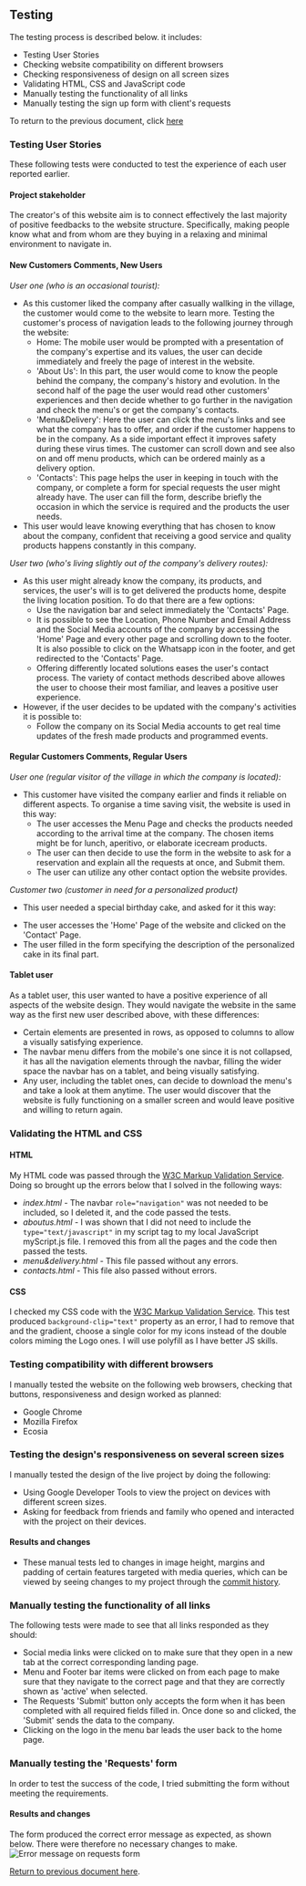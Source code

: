 ## Testing

The testing process is described below. it includes:
- Testing User Stories
- Checking website compatibility on different browsers
- Checking responsiveness of design on all screen sizes
- Validating HTML, CSS and JavaScript code
- Manually testing the functionality of all links
- Manually testing the sign up form with client's requests

To return to the previous document, click [here](https://github.com/Nicola2309/MS1/blob/master/README.md)

### Testing User Stories

These following tests were conducted to test the experience of each user reported earlier.

#### Project stakeholder
The creator's of this website aim is to connect effectively the last majority of positive feedbacks to the website structure.
Specifically, making people know what and from whom are they buying in a relaxing and minimal environment to navigate in.

#### New Customers Comments, New Users

*User one (who is an occasional tourist):*
- As this customer liked the company after casually wallking in the village, the customer would come to the website to learn more. Testing the customer's process of navigation leads to the following journey through the website:
    * Home: The mobile user would be prompted with a presentation of the company's expertise and its values, the user can decide immediately and freely the page of interest in the website.
    * 'About Us': In this part, the user would come to know the people behind the company, the company's history and evolution. In the second half of the page the user would read other customers' experiences and then decide whether to go further in the navigation and check the menu's or get the company's contacts.
    * 'Menu&Delivery': Here the user can click the menu's links and see what the company has to offer, and order if the customer happens to be in the company. As a side important effect it improves safety during these virus times. The customer can scroll down and see also on and off menu products, which can be ordered mainly as a delivery option.
    * 'Contacts': This page helps the user in keeping in touch with the company, or complete a form for special requests the user might already have. The user can fill the form, describe briefly the occasion in which the service is required and the products the user needs.
- This user would leave knowing everything that has chosen to know about the company, confident that receiving a good service and quality products happens constantly in this company.

*User two (who's living slightly out of the company's delivery routes):*
- As this user might already know the company, its products, and services, the user's will is to get delivered the products home, despite the living location position. To do that there are a few options:
    * Use the navigation bar and select immediately the 'Contacts' Page.
    * It is possible to see the Location, Phone Number and Email Address and the Social Media accounts of the company by accessing the 'Home' Page and every other page and scrolling down to the footer. 
    It is also possible to click on the Whatsapp icon in the footer, and get redirected to the 'Contacts' Page.
    * Offering differently located solutions eases the user's contact process. The variety of contact methods described above allowes the user to choose their most familiar, and leaves a positive user experience.
- However, if the user decides to be updated with the company's activities it is possible to:
    * Follow the company on its Social Media accounts to get real time updates of the fresh made products and programmed events.

#### Regular Customers Comments, Regular Users

*User one (regular visitor of the village in which the company is located):*
- This customer have visited the company earlier and finds it reliable on different aspects. To organise a time saving visit, the website is used in this way:
    * The user accesses the Menu Page and checks the products needed according to the arrival time at the company. The chosen items might be for lunch, aperitivo, or elaborate icecream products.
    * The user can then decide to use the form in the website to ask for a reservation and explain all the requests at once, and Submit them.
    * The user can utilize any other contact option the website provides.

*Customer two (customer in need for a personalized product)*
- This user needed a special birthday cake, and asked for it this way:
* The user accesses the 'Home' Page of the website and clicked on the 'Contact' Page.
* The user filled in the form specifying the description of the personalized cake in its final part.


#### Tablet user

As a tablet user, this user wanted to have a positive experience of all aspects of the website design. They would navigate the website in the same way as the first new user described above, with these differences:
- Certain elements are presented in rows, as opposed to columns to allow a visually satisfying experience. 
- The navbar menu differs from the mobile's one since it is not collapsed, it has all the navigation elements through the navbar, filling the wider space the navbar has on a tablet, and being visually satisfying.
- Any user, including the tablet ones, can decide to download the menu's and take a look at them anytime.
The user would discover that the website is fully functioning on a smaller screen and would leave positive and willing to return again.

### Validating the HTML and CSS 

#### HTML

My HTML code was passed through the [W3C Markup Validation Service](https://validator.w3.org/).
Doing so brought up the errors below that I solved in the following ways:
 - *index.html* - The navbar `role="navigation"` was not needed to be included, so I deleted it, and the code passed the tests.
 - *aboutus.html* - I was shown that I did not need to include the `type="text/javascript"` in my script tag to my local JavaScript myScript.js file. I removed this from all the pages and the code then passed the tests.
 - *menu&delivery.html* -  This file passed without any errors.
 - *contacts.html* - This file also passed without errors.

 #### CSS

 I checked my CSS code with the [W3C Markup Validation Service](https://jigsaw.w3.org/css-validator/). 
This test produced `background-clip="text"` property as an error, I had to remove that and the gradient, choose a single color for my icons instead of the double colors miming the Logo ones. I will use polyfill as I have better JS skills.

### Testing  compatibility with different browsers

I manually tested the website on the following web browsers, checking that buttons, responsiveness and design worked as planned:
- Google Chrome 
- Mozilla Firefox 
- Ecosia

### Testing the design's responsiveness on several screen sizes

I manually tested the design of the live project by doing the following:
- Using Google Developer Tools to view the project on devices with different screen sizes.
- Asking for feedback from friends and family who opened and interacted with the project on their devices.

#### Results and changes

- These manual tests led to changes in image height, margins and padding of certain features targeted with media queries, which can be viewed by seeing changes to my project through the [commit history](https://github.com/Nicola2309/MS1/commits/master). 

### Manually testing the functionality of all links

The following tests were made to see that all links responded as they should:
- Social media links were clicked on to make sure that they open in a new tab at the correct corresponding landing page.
- Menu and Footer bar items were clicked on from each page to make sure that they navigate to the correct page and that they are correctly shown as 'active' when selected.
- The Requests 'Submit' button only accepts the form when it has been completed with all required fields filled in. Once done so and clicked, the 'Submit' sends the data to the company.
- Clicking on the logo in the menu bar leads the user back to the home page.

### Manually testing the 'Requests' form

In order to test the success of the code, I tried submitting the form without meeting the requirements. 

#### Results and changes


The form produced the correct error message as expected, as shown below. There were therefore no necessary changes to make.
![Error message on requests form](https://github.com/Nicola2309/MS1/blob/master/img/READMEimgs/form-testing.png)

[Return to previous document here](https://github.com/Nicola2309/MS1/blob/master/README.md).


